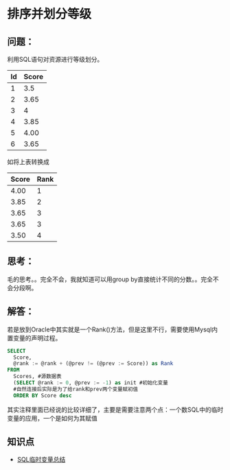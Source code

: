 # 排序并划分等级

## 问题：

利用SQL语句对资源进行等级划分。

Id | Score
-- | -----
1  | 3.5
2  | 3.65
3  | 4
4  | 3.85
5  | 4.00
6  | 3.65

如将上表转换成

Score | Rank
----- | ----
4.00  | 1
3.85  | 2
3.65  | 3
3.65  | 3
3.50  | 4

## 思考：

毛的思考。。完全不会，我就知道可以用group by直接统计不同的分数。。完全不会分段啊。

## 解答：

若是放到Oracle中其实就是一个Rank()方法，但是这里不行，需要使用Mysql内置变量的声明过程。

```sql
SELECT
  Score,
  @rank := @rank + (@prev != (@prev := Score)) as Rank
FROM
  Scores, #源数据表
  (SELECT @rank := 0, @prev := -1) as init #初始化变量
  #自然连接后实际是为了给rank和prev两个变量赋初值
  ORDER BY Score desc
```

其实注释里面已经说的比较详细了，主要是需要注意两个点：一个数SQL中的临时变量的应用，一个是如何为其赋值

## 知识点

- [SQL临时变量总结](url "http://www.cnblogs.com/wangtao_20/archive/2011/02/21/1959734.html")
